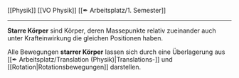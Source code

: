 [[Physik]] [[VO Physik]] [[✒ Arbeitsplatz/1. Semester]]

---

**Starre Körper** sind Körper, deren Massepunkte relativ zueinander auch unter Krafteinwirkung die gleichen Positionen haben.

Alle Bewegungen **starrer Körper** lassen sich durch eine Überlagerung aus [[✒ Arbeitsplatz/Translation (Physik)|Translations-]] und [[Rotation|Rotationsbewegungen]] darstellen.